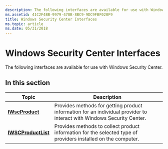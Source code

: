 ```yaml
---
description: The following interfaces are available for use with Windows Security Center.
ms.assetid: 41C2F4BB-9979-478B-8BC9-9DC9FBF020F9
title: Windows Security Center Interfaces
ms.topic: article
ms.date: 05/31/2018
---
```


# Windows Security Center Interfaces

The following interfaces are available for use with Windows Security Center.

## In this section



| Topic                                                 | Description                                                                                                                      |
|-------------------------------------------------------|----------------------------------------------------------------------------------------------------------------------------------|
| [**IWscProduct**](/windows/desktop/api/Iwscapi/nn-iwscapi-iwscproduct)<br/>         | Provides methods for getting product information for an individual provider to interact with Windows Security Center.<br/> |
| [**IWSCProductList**](/windows/desktop/api/iwscapi/nn-iwscapi-iwscproductlist)<br/> | Provides methods to collect product information for the selected type of providers installed on the computer.<br/>         |



 

 

 




